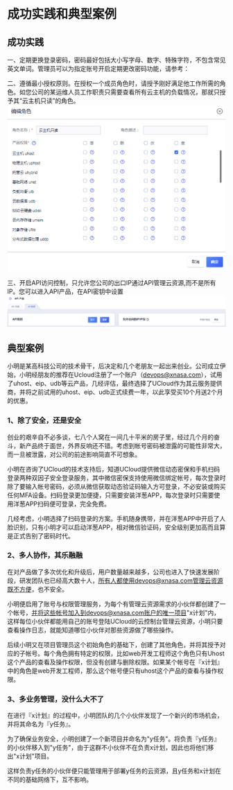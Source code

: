

# 成功实践和典型案例

## 成功实践

一、定期更换登录密码，密码最好包括大小写字母、数字、特殊字符，不包含常见英文单词。管理员可以为指定账号开启定期更改密码功能，请参考：[](/account/security/changepasswordsregularly)  

二、遵循最小授权原则。在授权一个成员角色时，请授予刚好满足他工作所需的角色。如您公司的某运维人员工作职责只需要查看所有云主机的负载情况，那就只授予其“云主机只读”的角色。  
![](/images/role_20190107171139.png)

三、开启API访问控制，只允许您公司的出口IP通过API管理云资源,而不是所有IP。您可以进入API产品，在API密钥中设置
![](/images/member_20190107170923.png)

## 典型案例

小明是某高科技公司的技术骨干，后决定和几个老朋友一起出来创业。公司成立伊始，小明经朋友的推荐在Ucloud注册了一个账户（devops@xnasa.com），试用了uhost、eip、udb等云产品，几经评估，最终选择了UCloud作为其云服务提供商，并将之前试用的uhost、eip、udb正式续费一年，以此享受买10个月送2个月的优惠。

### 1、除了安全，还是安全

创业的艰辛自不必多谈，七八个人窝在一间几十平米的房子里，经过几个月的奋斗，新产品终于面世，外界反响还不错。考虑到帐号密码被泄露的可能性非常大，而一旦被泄露，对公司的前途影响简直不可想象。

小明在咨询了UCloud的技术支持后，知道UCloud提供微信动态密保和手机扫码登录两种双因子安全登录服务，其中微信密保支持使用微信绑定帐号，每次登录时除了要输入帐号密码，必须从微信获取动态验证码输入方可登录，不必安装或购买任何MFA设备。扫码登录更加便捷，只需要安装洋葱APP，每次登录时只需要使用洋葱APP扫码便可登录，完全免费。

几经考虑，小明选择了扫码登录的方案。手机随身携带，并在洋葱APP中开启了人脸识别，只有小明才可以启动洋葱APP，相对微信验证码，安全级别更加高而且算是正式告别了密码时代。

### 2、多人协作，其乐融融

在对产品做了多次优化和升级后，用户数量越来越多，公司也进入了快速发展阶段，研发团队也已经高大数十人，所有人都使用devops@xnasa.com管理云资源既不方便，也不安全。

小明便启用了账号与权限管理服务，为每个有管理云资源需求的小伙伴都创建了一个帐号，并将这些帐号加入到devops@xnasa.com账户的唯一项目"x计划"内，这样每位小伙伴都能用自己的账号登陆UCloud的云控制台管理云资源，小明只要查看操作日志，就能知道哪位小伙伴对那些资源做了哪些操作。

后续小明又在项目管理员这个初始角色的基础下，创建了其他角色，并将其授予对应的子帐号。每个角色拥有特定的权限，比如web开发工程师这个角色只有Uhost这个产品的查看及操作权限，但没有创建与删除权限。如果某个帐号在『x计划』中的角色是web开发工程师，那么这个帐号便只有uhost这个产品的查看与操作权限。

### 3、多业务管理，没什么大不了

在进行『x计划』的过程中，小明团队的几个小伙伴发现了一个新兴的市场机会，并将其命名为『y任务』。

为了确保业务安全，小明创建了一个新项目并命名为"y任务"。将负责『y任务』的小伙伴移入到"y任务"，由于这群不小伙伴不在负责x计划，因此也将他们移出"x计划"项目。

这样负责y任务的小伙伴便只能管理用于部署y任务的云资源，且y任务和x计划在不同的基础网络下，互不影响。
